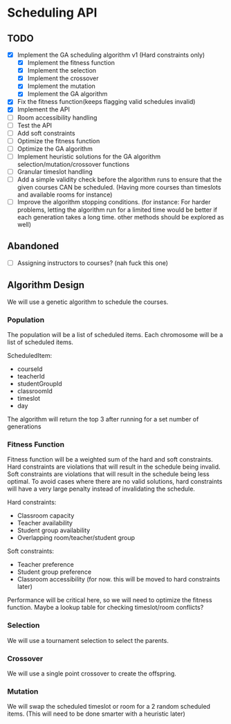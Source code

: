# Scheduling API

## TODO

- [x] Implement the GA scheduling algorithm v1 (Hard constraints only)
  - [x] Implement the fitness function
  - [x] Implement the selection
  - [x] Implement the crossover
  - [x] Implement the mutation
  - [x] Implement the GA algorithm
- [x] Fix the fitness function(keeps flagging valid schedules invalid)
- [x] Implement the API
- [ ] Room accessibility handling
- [ ] Test the API
- [ ] Add soft constraints
- [ ] Optimize the fitness function
- [ ] Optimize the GA algorithm
- [ ] Implement heuristic solutions for the GA algorithm selection/mutation/crossover functions
- [ ] Granular timeslot handling
- [ ] Add a simple validity check before the algorithm runs to ensure that the given courses CAN be scheduled. (Having more courses than timeslots and available rooms for instance)
- [ ] Improve the algorithm stopping conditions. (for instance: For harder problems, letting the algorithm run for a limited time would be better if each generation takes a long time. other methods should be explored as well)

## Abandoned

- [ ] Assigning instructors to courses? (nah fuck this one)

## Algorithm Design

We will use a genetic algorithm to schedule the courses.

### Population

The population will be a list of scheduled items. Each chromosome will be a list of scheduled items.

ScheduledItem:

- courseId
- teacherId
- studentGroupId
- classroomId
- timeslot
- day

The algorithm will return the top 3 after running for a set number of generations

### Fitness Function

Fitness function will be a weighted sum of the hard and soft constraints. Hard constraints are violations that will result in the schedule being invalid. Soft constraints are violations that will result in the schedule being less optimal. To avoid cases where there are no valid solutions, hard constraints will have a very large penalty instead of invalidating the schedule.

Hard constraints:

- Classroom capacity
- Teacher availability
- Student group availability
- Overlapping room/teacher/student group

Soft constraints:

- Teacher preference
- Student group preference
- Classroom accessibility (for now. this will be moved to hard constraints later)

Performance will be critical here, so we will need to optimize the fitness function. Maybe a lookup table for checking timeslot/room conflicts?

### Selection

We will use a tournament selection to select the parents.

### Crossover

We will use a single point crossover to create the offspring.

### Mutation

We will swap the scheduled timeslot or room for a 2 random scheduled items. (This will need to be done smarter with a heuristic later)

